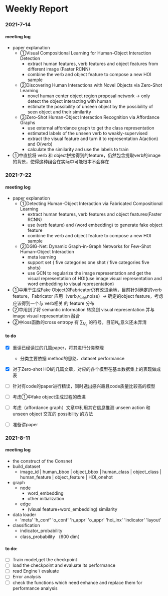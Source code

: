 # Weekly Report

### 2021-7-14

#### meeting log

- paper explanation
    - ①Visual Compositional Learning for Human-Object Interaction Detection
        - extract human features, verb features and object features from different image (Faster RCNN)
        - combine the verb and object feature to compose a new HOI sample
    - ②Discovering Human Interactions with Novel Objects via Zero-Shot Learning
        - novel human center object region proposal network -> only detect the object interacting with human
        - estimate the possibility of unseen object by the possibility of seen object and their similarity
    - ③Zero-Shot Human-Object Interaction Recognition via Affordance Graphs
        - use external affordance graph to get the class representation
        - estimated labels of the unseen verb to weakly-supervised
        - extract the visual feature and turn it to representation A(action) and O(verb)
        - calculate the similarity and use the labels to train
- ①中直接将 verb 和 object拼接得到的feature，仍然包含提取verb的image的背景，使得这种组合在实际中可能根本不会存在



### 2021-7-22

#### meeting log

- paper explanation
    - ①Detecting Human-Object Interaction via Fabricated Compositional Learning
        - extract human features, verb features and object features(Faster RCNN)
        - use (verb feature) and (word embedding) to generate fake object feature
        - combine the verb and object feature to compose a new HOI sample
    - ②DGIG-Net: Dynamic Graph-in-Graph Networks for Few-Shot Human–Object Interaction
        - meta learning
        - support set { five categories one shot / five categories five shots}
        - use GCN to regularize the image representation and get the visual representation of HOI(use image visual representation and word embedding to visual representation)
- ①中用于生成Fake Object的Fabricator仍有改进余地，目前针对确定的verb feature，Fabricator 应用（verb,$v_{obj}$,noise）-> 确定的object feature，考虑应该得到一个与 verb相关 的 feature 分布
- ②中用到了将 semantic information 转换到 visual representation 并与 image visual representation 融合
- ②中loss函数的cross entropy 有 $\sum_{N_c}$ 的符号，目前$N_c$意义还未弄清​

#### to do

- [x] 重读已经读过的几篇paper，将其进行分类整理
    - 分类主要依据 method的思路、dataset performance
- [x] 对于Zero-shot HOI的几篇文章，对应的各个模型在基本数据集上的表现做成表
- [ ] 针对有code的paper进行精读，同时选出感兴趣且code质量比较高的模型
- [ ] 考虑①中fake object生成过程的改进
- [ ] 考虑（affordance graph）文章中利用其它信息推测 unseen action 和 unseen object 交互的 possibility 的方法
- [ ] 准备讲paper



### 2021-8-11

#### meeting log

- the construct of the Consnet
- build_dataset
    - image_id | human_bbox | object_bbox | human_class | object_class | human_feature | object_feature | HOI_onehot
- graph
    - node
        - word_embedding
        - other initialization
    - edge
        - (visual feature+word_embedding) similarity
- data loader
    - 'meta' 'h_conf' 'o_conf' 'h_appr' 'o_appr' 'hoi_inx' 'indicator' 'layout'
- classification
    - indicator_probability
    - class_probability （600 dim）

#### to do:

- [ ] Train model,get the checkpoint
- [ ] load the checkpoint and evaluate its performance
- [ ] read Engine \ evaluate
- [ ] Error analysis
- [ ] check the functions which need enhance and replace them for performance analysis
